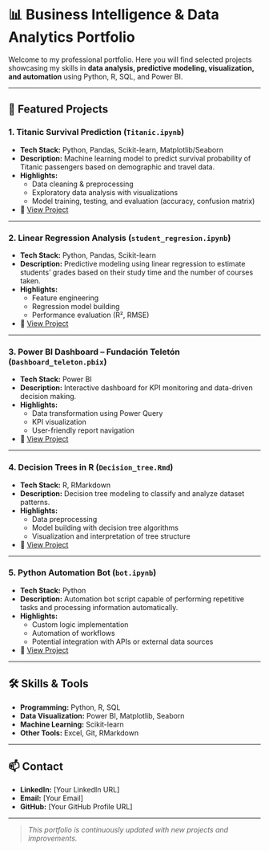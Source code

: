 # 📊 Business Intelligence & Data Analytics Portfolio

Welcome to my professional portfolio. Here you will find selected projects showcasing my skills in **data analysis, predictive modeling, visualization, and automation** using Python, R, SQL, and Power BI.

---

## 🚀 Featured Projects

### 1. Titanic Survival Prediction (`Titanic.ipynb`)
- **Tech Stack:** Python, Pandas, Scikit-learn, Matplotlib/Seaborn
- **Description:** Machine learning model to predict survival probability of Titanic passengers based on demographic and travel data.
- **Highlights:**
  - Data cleaning & preprocessing
  - Exploratory data analysis with visualizations
  - Model training, testing, and evaluation (accuracy, confusion matrix)
- 📂 [View Project](./Titanic.ipynb)

---

### 2. Linear Regression Analysis (`student_regresion.ipynb`)
- **Tech Stack:** Python, Pandas, Scikit-learn
- **Description:** Predictive modeling using linear regression to estimate students’ grades based on their study time and the number of courses taken.
- **Highlights:**
  - Feature engineering
  - Regression model building
  - Performance evaluation (R², RMSE)
- 📂 [View Project](./student_regresion.ipynb)

---

### 3. Power BI Dashboard – Fundación Teletón (`Dashboard_teleton.pbix`)
- **Tech Stack:** Power BI
- **Description:** Interactive dashboard for KPI monitoring and data-driven decision making.
- **Highlights:**
  - Data transformation using Power Query
  - KPI visualization
  - User-friendly report navigation
- 📂 [View Project](./Dashboard_teleton.pbix)

---

### 4. Decision Trees in R (`Decision_tree.Rmd`)
- **Tech Stack:** R, RMarkdown
- **Description:** Decision tree modeling to classify and analyze dataset patterns.
- **Highlights:**
  - Data preprocessing
  - Model building with decision tree algorithms
  - Visualization and interpretation of tree structure
- 📂 [View Project](./Decision_tree.Rmd)

---

### 5. Python Automation Bot (`bot.ipynb`)
- **Tech Stack:** Python
- **Description:** Automation bot script capable of performing repetitive tasks and processing information automatically.
- **Highlights:**
  - Custom logic implementation
  - Automation of workflows
  - Potential integration with APIs or external data sources
- 📂 [View Project](./bot.ipynb)

---

## 🛠 Skills & Tools
- **Programming:** Python, R, SQL
- **Data Visualization:** Power BI, Matplotlib, Seaborn
- **Machine Learning:** Scikit-learn
- **Other Tools:** Excel, Git, RMarkdown

---

## 📫 Contact
- **LinkedIn:** [Your LinkedIn URL]
- **Email:** [Your Email]
- **GitHub:** [Your GitHub Profile URL]

---

> _This portfolio is continuously updated with new projects and improvements._
